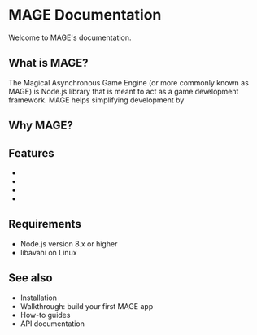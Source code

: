 MAGE Documentation
==================

Welcome to MAGE's documentation.

What is MAGE?
-------------

The Magical Asynchronous Game Engine (or more commonly known as MAGE) is Node.js library that is meant to act as a game development framework. MAGE helps simplifying development by

Why MAGE?
---------

Features
---------

*
*
*
*

Requirements
------------

* Node.js version 8.x or higher
* libavahi on Linux

See also
---------

* Installation
* Walkthrough: build your first MAGE app
* How-to guides
* API documentation
